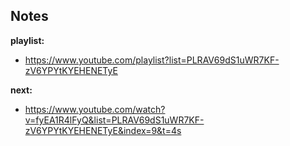 ## Notes

**playlist:**
- https://www.youtube.com/playlist?list=PLRAV69dS1uWR7KF-zV6YPYtKYEHENETyE


**next:**
- https://www.youtube.com/watch?v=fyEA1R4lFyQ&list=PLRAV69dS1uWR7KF-zV6YPYtKYEHENETyE&index=9&t=4s